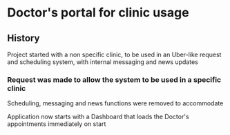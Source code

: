 # Doctor's portal for clinic usage

## History
Project started with a non specific clinic, to be used in an Uber-like request and scheduling system, with internal messaging and news updates

### Request was made to allow the system to be used in a specific clinic 
Scheduling, messaging and news functions were removed to accommodate

Application now starts with a Dashboard that loads the Doctor's appointments immediately on start

